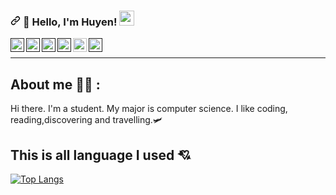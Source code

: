 <h3 dir="auto"><a id="user-content--hello-world-im-ary--" class="anchor" aria-hidden="true"
            href="#-hello-world-im-ary--"><svg class="octicon octicon-link" viewBox="0 0 16 16" version="1.1" width="16"
                height="16" aria-hidden="true">
                <path fill-rule="evenodd"
                    d="M7.775 3.275a.75.75 0 001.06 1.06l1.25-1.25a2 2 0 112.83 2.83l-2.5 2.5a2 2 0 01-2.83 0 .75.75 0 00-1.06 1.06 3.5 3.5 0 004.95 0l2.5-2.5a3.5 3.5 0 00-4.95-4.95l-1.25 1.25zm-4.69 9.64a2 2 0 010-2.83l2.5-2.5a2 2 0 012.83 0 .75.75 0 001.06-1.06 3.5 3.5 0 00-4.95 0l-2.5 2.5a3.5 3.5 0 004.95 4.95l1.25-1.25a.75.75 0 00-1.06-1.06l-1.25 1.25a2 2 0 01-2.83 0z">
                </path>
            </svg></a>
        <g-emoji class="g-emoji" alias="wave"
            fallback-src="https://github.githubassets.com/images/icons/emoji/unicode/1f44b.png">👋</g-emoji>
        Hello, I'm Huyen! <a target="_blank" rel="noopener noreferrer"
            href="https://github.com/TheDudeThatCode/TheDudeThatCode/blob/master/Assets/Earth.gif"><img
                src="https://github.com/TheDudeThatCode/TheDudeThatCode/raw/master/Assets/Earth.gif" width="24px"
                style="max-width: 100%;"></a>
</h3>

<a target="_blank" href="">
  <img align="left" alt="LinkdeIN" width="22px" src="https://cdn.jsdelivr.net/npm/simple-icons@v3/icons/linkedin.svg" />
</a>
<a target="_blank" href="">
  <img align="left" alt="Whatsapp" width="22px" src="https://cdn.jsdelivr.net/npm/simple-icons@v3/icons/whatsapp.svg" />
</a>
<a target="_blank" href="">
  <img align="left" alt="Instagram" width="22px" src="https://cdn.jsdelivr.net/npm/simple-icons@v3/icons/instagram.svg" />
</a>
<a target="_blank" href="">
  <img align="left" alt="Devto" width="22px" src="https://cdn.jsdelivr.net/npm/simple-icons@v3/icons/dev-dot-to.svg" />
</a>
<a target="_blank" href="mailto:huyenpham26112001@gmail.com">
  <img align="left" alt="Gmail" width="22px" src="https://cdn.jsdelivr.net/npm/simple-icons@v3/icons/gmail.svg" />
</a>
<a target="_blank" href="">
  <img align="left" alt="Facebook" width="22px" src="https://cdn.jsdelivr.net/npm/simple-icons@v3/icons/facebook.svg" />
</a>
<br>
<hr>

## About me 🤷‍♂️ :
Hi there.
I'm a student.
My major is computer science.
I like coding, reading,discovering and travelling.🛩




<!-- ## ✉️ Find me on:


<p align="center">
 <a href="https://dev.to/aryclenio/" target="_blank" rel="noopener noreferrer">
  <img src="https://camo.githubusercontent.com/da8ae7e71b69eb1ffa4c52d524b635e58fe02d115fcbdbc7eddda1311cdd91c6/68747470733a2f2f63646e2e6a7364656c6976722e6e65742f6e706d2f73696d706c652d69636f6e734076332f69636f6e732f6465762d646f742d746f2e737667" alt="Python" height="40" style="vertical-align:top; margin:4px;">
</a>
 <a href="https://linkedin.com/in/charalambosioannou" target="_blank" rel="noopener noreferrer"> <img src="https://cdn.jsdelivr.net/npm/simple-icons@v3/icons/linkedin.svg" alt="Python" height="40" style="vertical-align:top; margin:4px"></a>
 <a href="mailto:cioannou1997@gmail.com"> <img src="https://cdn.jsdelivr.net/npm/simple-icons@v3/icons/gmail.svg" alt="Python" height="40" style="vertical-align:top; margin:4px"></a>
</p>

<br />
 -->
<!-- ## 🧰 Languages and Tools:
<p align="center">
<img src="https://raw.githubusercontent.com/github/explore/80688e429a7d4ef2fca1e82350fe8e3517d3494d/topics/python/python.png" alt="Python" height="40" style="vertical-align:top; margin:4px">
<img src="https://raw.githubusercontent.com/github/explore/80688e429a7d4ef2fca1e82350fe8e3517d3494d/topics/javascript/javascript.png" alt="Javascript" height="40" style="vertical-align:top; margin:4px">
<img src="https://raw.githubusercontent.com/github/explore/80688e429a7d4ef2fca1e82350fe8e3517d3494d/topics/visual-studio-code/visual-studio-code.png" alt="VS Code" height="40" style="vertical-align:top; margin:4px">
</p>
 -->


<!-- This is my stats github -->

<!--This is my activity of the week-->
<!-- ## This is my activity of the week 🏃‍♀️
[![phamhuyen26's wakatime stats](https://github-readme-stats.vercel.app/api/wakatime?username=phamhuyen26&show_icons=true&theme=gruvbox)](https://github.com/phamhuyen26/github-readme-stats) -->

<!-- This is all language I used -->
 ## This is all language I used 💘
[![Top Langs](https://github-readme-stats.vercel.app/api/top-langs/?username=phamhuyen26&layout=compact&show_icons=true&theme=gruvbox)](https://github.com/phamhuyen26/github-readme-stats)


<!-- this is repo pinned -->
<!-- [![Readme Card](https://github-readme-stats.vercel.app/api/pin/?username=phamhuyen26&repo=DEMO_PMCC_ONLINE&show_owner=true&show_icons=true&theme=gruvbox)](https://github.com/phamhuyen26/github-readme-stats)
[![Readme Card](https://github-readme-stats.vercel.app/api/pin/?username=phamhuyen26&repo=DEMO_PMCC_ONLINE&show_owner=true&show_icons=true&theme=gruvbox)](https://github.com/phamhuyen26/DEMO_PMCC_ONLINE)
[![Readme Card](https://github-readme-stats.vercel.app/api/pin/?username=phamhuyen26&repo=Database-PMCCOnline&show_owner=true&show_icons=true&theme=gruvbox)](https://github.com/phamhuyen26/Database-PMCCOnline)
[![Readme Card](https://github-readme-stats.vercel.app/api/pin/?username=phamhuyen26&repo=Practice_html_css&show_owner=true&show_icons=true&theme=gruvbox)](https://github.com/phamhuyen26/Practice_html_css) -->




